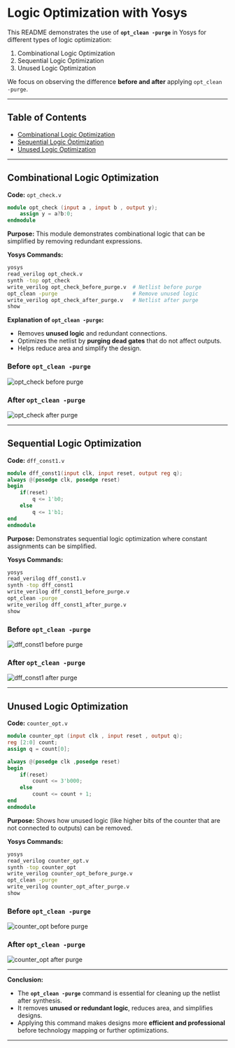 
# Logic Optimization with Yosys

This README demonstrates the use of **`opt_clean -purge`** in Yosys for different types of logic optimization:  

1. Combinational Logic Optimization  
2. Sequential Logic Optimization  
3. Unused Logic Optimization  

We focus on observing the difference **before and after** applying `opt_clean -purge`.

---

## Table of Contents

- [Combinational Logic Optimization](#combinational-logic-optimization)
- [Sequential Logic Optimization](#sequential-logic-optimization)
- [Unused Logic Optimization](#unused-logic-optimization)

---

## Combinational Logic Optimization

**Code:** `opt_check.v`

```verilog
module opt_check (input a , input b , output y);
    assign y = a?b:0;
endmodule
````

**Purpose:**
This module demonstrates combinational logic that can be simplified by removing redundant expressions.

**Yosys Commands:**

```bash
yosys
read_verilog opt_check.v
synth -top opt_check
write_verilog opt_check_before_purge.v  # Netlist before purge
opt_clean -purge                        # Remove unused logic
write_verilog opt_check_after_purge.v   # Netlist after purge
show
```

**Explanation of `opt_clean -purge`:**

* Removes **unused logic** and redundant connections.
* Optimizes the netlist by **purging dead gates** that do not affect outputs.
* Helps reduce area and simplify the design.

### Before `opt_clean -purge`

![opt\_check before purge](Images/opt_check_before.png)

### After `opt_clean -purge`

![opt\_check after purge](Images/opt_check_after.png)

---

## Sequential Logic Optimization

**Code:** `dff_const1.v`

```verilog
module dff_const1(input clk, input reset, output reg q);
always @(posedge clk, posedge reset)
begin
    if(reset)
        q <= 1'b0;
    else
        q <= 1'b1;
end
endmodule
```

**Purpose:**
Demonstrates sequential logic optimization where constant assignments can be simplified.

**Yosys Commands:**

```bash
yosys
read_verilog dff_const1.v
synth -top dff_const1
write_verilog dff_const1_before_purge.v
opt_clean -purge
write_verilog dff_const1_after_purge.v
show
```

### Before `opt_clean -purge`

![dff\_const1 before purge](Images/dff_const1_before.png)

### After `opt_clean -purge`

![dff\_const1 after purge](Images/dff_const1_after.png)

---

## Unused Logic Optimization

**Code:** `counter_opt.v`

```verilog
module counter_opt (input clk , input reset , output q);
reg [2:0] count;
assign q = count[0];

always @(posedge clk ,posedge reset)
begin
    if(reset)
        count <= 3'b000;
    else
        count <= count + 1;
end
endmodule
```

**Purpose:**
Shows how unused logic (like higher bits of the counter that are not connected to outputs) can be removed.

**Yosys Commands:**

```bash
yosys
read_verilog counter_opt.v
synth -top counter_opt
write_verilog counter_opt_before_purge.v
opt_clean -purge
write_verilog counter_opt_after_purge.v
show
```


### Before `opt_clean -purge`

![counter\_opt before purge](Images/counter_opt_before.png)

### After `opt_clean -purge`

![counter\_opt after purge](Images/counter_opt_after.png)

---

**Conclusion:**

* The **`opt_clean -purge`** command is essential for cleaning up the netlist after synthesis.
* It removes **unused or redundant logic**, reduces area, and simplifies designs.
* Applying this command makes designs more **efficient and professional** before technology mapping or further optimizations.


---

